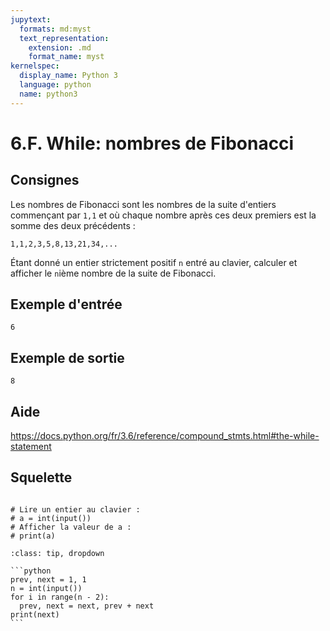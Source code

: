 ```yaml
---
jupytext:
  formats: md:myst
  text_representation:
    extension: .md
    format_name: myst
kernelspec:
  display_name: Python 3
  language: python
  name: python3
---
```


# 6.F. While: nombres de Fibonacci

## Consignes



Les nombres de Fibonacci sont les nombres de la suite d'entiers commençant par `1,1` et où chaque nombre après ces deux premiers est la somme des deux précédents :

`1,1,2,3,5,8,13,21,34,...`

Étant donné un entier strictement positif `n` entré au clavier, calculer et afficher le `n`ième nombre de la suite de Fibonacci.

## Exemple d'entrée

```
6
```

## Exemple de sortie

```
8
```

## Aide

https://docs.python.org/fr/3.6/reference/compound_stmts.html#the-while-statement

## Squelette

```{code-cell} ipython3

# Lire un entier au clavier :
# a = int(input())
# Afficher la valeur de a :
# print(a)
```

````{admonition} Cliquez ici pour voir la solution
:class: tip, dropdown

```python
prev, next = 1, 1
n = int(input())
for i in range(n - 2):
  prev, next = next, prev + next
print(next)
```
````
